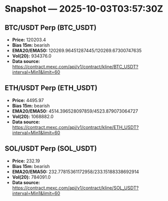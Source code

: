 # Snapshot — 2025-10-03T03:57:30Z

## BTC/USDT Perp (BTC_USDT)
- **Price:** 120203.4
- **Bias 15m:** bearish
- **EMA20/EMA50:** 120269.96451287445/120269.67300747635
- **Vol(20):** 934376.0
- **Data source:** https://contract.mexc.com/api/v1/contract/kline/BTC_USDT?interval=Min1&limit=60

## ETH/USDT Perp (ETH_USDT)
- **Price:** 4495.97
- **Bias 15m:** bearish
- **EMA20/EMA50:** 4514.396528097859/4523.879073064727
- **Vol(20):** 1068882.0
- **Data source:** https://contract.mexc.com/api/v1/contract/kline/ETH_USDT?interval=Min1&limit=60

## SOL/USDT Perp (SOL_USDT)
- **Price:** 232.19
- **Bias 15m:** bearish
- **EMA20/EMA50:** 232.77815361172958/233.15188338692914
- **Vol(20):** 784091.0
- **Data source:** https://contract.mexc.com/api/v1/contract/kline/SOL_USDT?interval=Min1&limit=60
